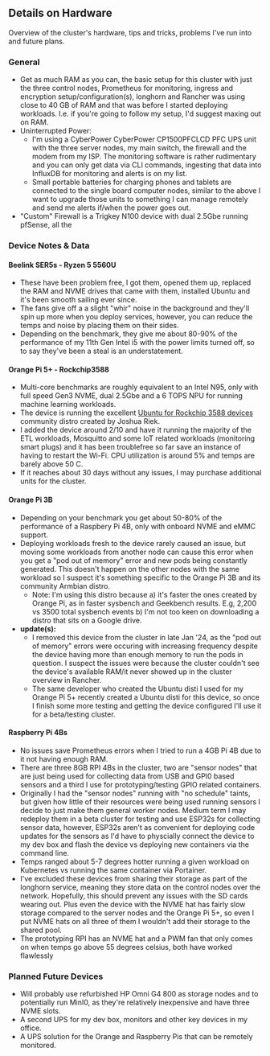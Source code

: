 ## Details on Hardware

Overview of the cluster's hardware, tips and tricks, problems I've run into and future plans. 


### General 
* Get as much RAM as you can, the basic setup for this cluster with just the three control nodes, Prometheus for monitoring, ingress and encryption setup/configuration(s), longhorn and Rancher was using close to 40 GB of RAM and that was before I started deploying workloads. I.e. if you're going to follow my setup, I'd suggest maxing out on RAM. 
* Uninterrupted Power: 
    * I'm using a CyberPower CyberPower CP1500PFCLCD PFC UPS unit with the three server nodes, my main switch, the firewall and the modem from my ISP. The monitoring software is rather rudimentary and you can only get data via CLI commands, ingesting that data into InfluxDB for monitoring and alerts is on my list. 
    * Small portable batteries for charging phones and tablets are connected to the single board computer nodes, similar to the above I want to upgrade those units to something I can manage remotely and send me alerts if/when the power goes out. 
* "Custom" Firewall is a Trigkey N100 device with dual 2.5Gbe running pfSense, all the 

### Device Notes & Data

#### Beelink SER5s - Ryzen 5 5560U
* These have been problem free, I got them, opened them up, replaced the RAM and NVME drives that came with them, installed Ubuntu and it's been smooth sailing ever since.
* The fans give off a a slight "whir" noise in the background and they'll spin up more when you deploy services, however, you can reduce the temps and noise by placing them on their sides.
* Depending on the benchmark, they give me about 80-90% of the performance of my 11th Gen Intel i5 with the power limits turned off, so to say they've been a steal is an understatement. 

#### Orange Pi 5+ - Rockchip3588 
* Multi-core benchmarks are roughly equivalent to an Intel N95, only with full speed Gen3 NVME, dual 2.5Gbe and a 6 TOPS NPU for running machine learning workloads. 
* The device is running the excellent [Ubuntu for Rockchip 3588 devices](https://github.com/Joshua-Riek/ubuntu-rockchip) community distro created by Joshua Riek. 
* I added the device around 2/10 and have it running the majority of the ETL workloads, Mosquitto and some IoT related workloads (monitoring smart plugs) and it has been troublefree so far save an instance of having to restart the Wi-Fi. CPU utilization is around 5% and temps are barely above 50 C. 
* If it reaches about 30 days without any issues, I may purchase additional units for the cluster. 


#### Orange Pi 3B
* Depending on your benchmark you get about 50-80% of the performance of a Raspbery Pi 4B, only with onboard NVME and eMMC support.
* Deploying workloads fresh to the device rarely caused an issue, but moving some workloads from another node can cause this error when you get a "pod out of memory" error and new pods being constantly generated. This doesn't happen on the other nodes with the same workload so I suspect it's something specific to the Orange Pi 3B and its community Armbian distro. 
    * Note: I'm using this distro because a) it's faster the ones created by Orange Pi, as in faster sysbench and Geekbench results. E.g, 2,200 vs 3500 total sysbench events b) I'm not too keen on downloading a distro that sits on a Google drive. 
* **update(s):** 
    * I removed this device from the cluster in late Jan '24, as the "pod out of memory" errors were occuring with increasing frequency despite the device having more than enough memory to run the pods in question. I suspect the issues were because the cluster couldn't see the device's available RAM/it never showed up in the cluster overview in Rancher. 
    * The same developer who created the Ubuntu disti I used for my Orange Pi 5+ recently created a Ubuntu disti for this device, so once I finish some more testing and getting the device configured I'll use it for a beta/testing cluster.

#### Raspberry Pi 4Bs 
* No issues save Prometheus errors when I tried to run a 4GB Pi 4B due to it not having enough RAM. 
* There are three 8GB RPI 4Bs in the cluster, two are "sensor nodes" that are just being used for collecting data from USB and GPI0 based sensors and a third I use for prototyping/testing GPIO related containers. 
* Originally I had the "sensor nodes" running with "no schedule" taints, but given how little of their resources were being used running sensors I decide to just make them general worker nodes. Medium term I may redeploy them in a beta cluster for testing and use ESP32s for collecting sensor data, however, ESP32s aren't as convenient for deploying code updates for the sensors as I'd have to physcially connect the device to my dev box and flash the device vs deploying new containers via the command line.  
* Temps ranged about 5-7 degrees hotter running a given workload on Kubernetes vs running the same container via Portainer. 
* I've excluded these devices from sharing their storage as part of the longhorn service, meaning they store data on the control nodes over the network. Hopefully, this should prevent any issues with the SD cards wearing out. Plus even the device with the NVME hat has fairly slow storage compared to the server nodes and the Orange Pi 5+, so even I put NVME hats on all three of them I wouldn't add their storage to the shared pool. 
* The prototyping RPI has an NVME hat and a PWM fan that only comes on when temps go above 55 degrees celsius, both have worked flawlessly 

### Planned Future Devices
* Will probably use refurbished HP Omni G4 800 as storage nodes and to potentially run MinI0, as they're relatively inexpensive and have three NVME slots. 
* A second UPS for my dev box, monitors and other key devices in my office.
* A UPS solution for the Orange and Raspberry Pis that can be remotely monitored.